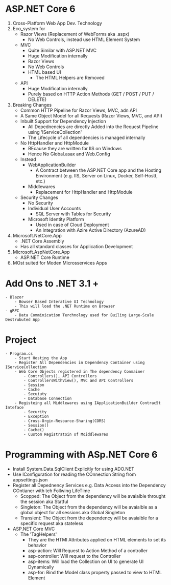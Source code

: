 ﻿# ASP.NET Core 6 

1. Cross-Platform Web App Dev. Technology
2. Eco_system for
	- Razor Views (Replacement of WebForms aka .aspx)
		- No Web Controls, instead use HTML Element System
	- MVC
		- Quite Similar with ASP.NET MVC
		- Huge Modification internally
		- Razor Views
		- No Web Controls
		- HTML based UI
			- The HTML Helpers are Removed
	- API
		- Huge Modification internally
		- Purely based on HTTP Action Methods (GET / POST / PUT / DELETE)
3. Breaking Changes
	- Common HTTP Pipeline for Razor Views, MVC, adn API
	- A Same Object Model for all Requests (Razor Views, MVC, and API)
	- Inbuilt Support for Dependency Injection
		- All Depednencies are directly Added into the Request Pipeline using 'IServiceCollection'
		- The Lifecycle of all dependencies is managed internally
	- No HttpHandler and HttpModule
		- BEcause they are written for IIS on Windows
		- Hence No Global.asax and Web.Config
	- Instead
		- WebApplicationBuilder
			- A Contract between the ASP.NET Core app and the Hosting Environment (e.g. IIS, Server on Linux, Docker, Self-Hostt, etc.)
		- Middlewares
			- Replacement for HttpHandler and HttpModule
	- Security Changes
		- No Security
		- Individual User Accounts
			- SQL Server with Tables for Security
		- Microsoft Identity Platform
			- Used in case of Cloud Deployment
			- An Integration with Azire Active Directory (AzureAD)
4. Microsoft.NetCore.App
	- .NET Core Assembly
	- Has all standard classes for Application Development
5. Microsoft.AspNetCore.App
	- ASP.NET Core Runtime
6. MOst suited for Moden Microsservices Apps

# Add Ons to .NET 3.1 +
	- Blazor
		- Bowser Based Interative UI Technology
		- This will load the .NET Runtime on Browser
	- gRPC
		- Data Comminication Terchnology used for Builing Large-Scale Destrubuted App 


# Project
	- Program.cs
		- Start Hosting the App
		- Register All Dependencies in Dependency Container using IServiceCollection
		- Web Core Objects registered in The dependency Conmainer
			- Controllers(), API Controllers
			- ControllersWithView(), MVC and API Controllers
			- Session
			- Cache
			- Secuiuty
			- Database Connection
		- Registeing all Middlewares using IApplicationBuilder Contrac5t Inteface
			- Security
			- Exception
			- Cross-Orgin-Resource-Sharing(CORS)
			- Session()
			- Cache()
			- Custom Registratoin of Moiddlewares

# Programming with ASp.NET Core 6
- Install System.Data.SqlClient Explicitly for using ADO.NET
- Use IConfiguration for reading the COnnection String from appsettings.json
- Register all Depednency Services e.g. Data Access into the Dependency COntianer with teh Follwing LifeTime
	- Scopped: The Object from the dependency will be avaialble throught the session aka Statful
	- Singleton: The Object from the dependency will be avaialble as a global object for all sessions aka Global Singleton
	- Transient: The Object from the dependency will be avaialble for a specific request aka stateless
- ASP.NET Core MVC
	- The 'TagHelpers'
		- They are the HTMl Attributes applied on HTML elements to set its behavior   
		- asp-action: Will Request to Action Method of a controller
		- asp-controller: Will request to the Controller
		- asp-items: Will load the Collection on UI to generate UI Dynamically 
		- asp-for: Bind the Model class property passed to view to HTML Element